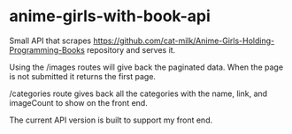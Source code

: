 # anime-girls-with-book-api

Small API that scrapes https://github.com/cat-milk/Anime-Girls-Holding-Programming-Books repository and serves it.

Using the /images routes will give back the paginated data. When the page is not submitted it returns the first page.

/categories route gives back all the categories with the name, link, and imageCount to show on the front end.

The current API version is built to support my front end.


 
